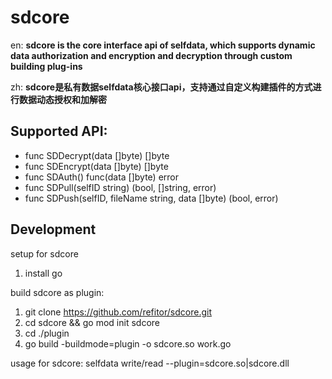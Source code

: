 # sdcore

en: **sdcore is the core interface api of selfdata, which supports dynamic data authorization and encryption and decryption through custom building plug-ins**

zh: **sdcore是私有数据selfdata核心接口api，支持通过自定义构建插件的方式进行数据动态授权和加解密**

## Supported API:

- func SDDecrypt(data []byte) []byte
- func SDEncrypt(data []byte) []byte
- func SDAuth() func(data []byte) error
- func SDPull(selfID string) (bool, []string, error)
- func SDPush(selfID, fileName string, data []byte) (bool, error)

## Development

setup for sdcore
1. install go

build sdcore as plugin:
1. git clone https://github.com/refitor/sdcore.git
2. cd sdcore && go mod init sdcore
4. cd ./plugin
4. go build -buildmode=plugin -o sdcore.so work.go

usage for sdcore:
selfdata write/read --plugin=sdcore.so|sdcore.dll
